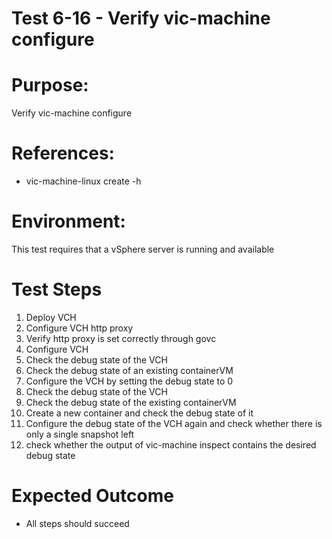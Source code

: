 Test 6-16 - Verify vic-machine configure
=======

# Purpose:
Verify vic-machine configure

# References:
* vic-machine-linux create -h

# Environment:
This test requires that a vSphere server is running and available

# Test Steps
1. Deploy VCH
2. Configure VCH http proxy
3. Verify http proxy is set correctly through govc
4. Configure VCH
5. Check the debug state of the VCH
6. Check the debug state of an existing containerVM
7. Configure the VCH by setting the debug state to 0
8. Check the debug state of the VCH
9. Check the debug state of the existing containerVM
10. Create a new container and check the debug state of it
11. Configure the debug state of the VCH again and check whether there is only a single snapshot left
12. check whether the output of vic-machine inspect contains the desired debug state

# Expected Outcome
* All steps should succeed